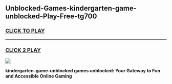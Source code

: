
## Unblocked-Games-kindergarten-game-unblocked-Play-Free-tg700
<h3>
<a href="https://premium76.site?title=kindergarten-game-unblocked&ref=18A1">CLICK TO PLAY</a></h3>
<hr>

<h3>
<a href="https://premium76.site?title=kindergarten-game-unblocked&ref=18A1">CLICK 2 PLAY</a>
  
</h3>

<a href="https://premium76.site?title=kindergarten-game-unblocked&ref=18A1"><img src="https://clearcache.store/games.png"></a>


**kindergarten-game-unblocked games unblocked: Your Gateway to Fun and Accessible Online Gaming**
